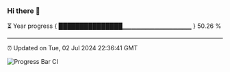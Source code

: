### Hi there 👋

⏳ Year progress { ███████████████▁▁▁▁▁▁▁▁▁▁▁▁▁▁▁ } 50.26 %

---

⏰ Updated on Tue, 02 Jul 2024 22:36:41 GMT

![Progress Bar CI](https://github.com/IshwaranRudhara/GIT-ACTION/workflows/Progress%20Bar%20CI/badge.svg)
